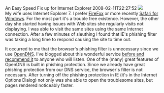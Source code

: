 An Easy Speed Fix up for Internet Explorer
2008-02-11T22:27:52
![](http://www.microsoft.com/library/media/1033/windows/images/products/winfamily/ie/icon_ie7.gif)  
My wife uses Internet Explorer 7. I prefer [FireFox](http://www.mozilla.org/) or more recently [Safari for Windows](http://www.apple.com/safari). For the most part it's a trouble free existence. However, the other day she started having issues with Web sites she regularly visits not displaying. I was able to visit the same sites using the same Internet connection. After a few minutes of sleuthing I found that IE's phishing filter was taking a long time to respond causing the site to time out.  
  
It occurred to me that the browser's phishing filter is unnecessary since we use [OpenDNS](http://opendns.com/). I've blogged about this wonderful service [before and recommend it](/blog/post/2007/11/25/opendns-instant-speed-boost) to anyone who will listen. One of the (many) great features of OpenDNS is built in phishing protection. Since we already have great phishing protection from our DNS service, the browser's filter is not necessary. After turning off the phishing protection in IE (it's in the Internet Options Dialog) not only was she able to open the troublesome sites, but pages rendered noticeably faster.  
  

